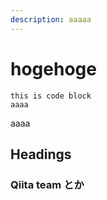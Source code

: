 ```yaml
---
description: aaaaa
---
```


# hogehoge

```text
this is code block
aaaa
```

aaaa

## Headings

### Qiita team とか



